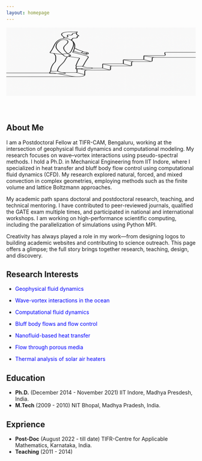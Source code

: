 ```yaml
---
layout: homepage
---
```


<img src="./assets/img/20250622_194357_1.png" alt="My Research Image" width="600" style="margin-bottom: 40px;" />  

<!-- <img src="./assets/img/your_next_image.png" alt="Second Image" width="600" /> --> 

## About Me

I am a Postdoctoral Fellow at TIFR-CAM, Bengaluru, working at the intersection of geophysical fluid dynamics and computational modeling. My research focuses on wave–vortex interactions using pseudo-spectral methods. I hold a Ph.D. in Mechanical Engineering from IIT Indore, where I specialized in heat transfer and bluff body flow control using computational fluid dynamics (CFD). My research explored natural, forced, and mixed convection in complex geometries, employing methods such as the finite volume and lattice Boltzmann approaches. 

My academic path spans doctoral and postdoctoral research, teaching, and technical mentoring. I have contributed to peer-reviewed journals, qualified the GATE exam multiple times, and participated in national and international workshops. I am working on high-performance scientific computing, including the parallelization of simulations using Python MPI. 

Creativity has always played a role in my work—from designing logos to building academic websites and contributing to science outreach. This page offers a glimpse; the full story brings together research, teaching, design, and discovery.

## Research Interests

- <p style="color: blue;">Geophysical fluid dynamics</p> 
- <p style="color: blue;">Wave-vortex interactions in the ocean</p>
- <p style="color: blue;">Computational fluid dynamics</p>
- <p style="color: blue;">Bluff body flows and flow control</p>
- <p style="color: blue;">Nanofluid-based heat transfer</p>
- <p style="color: blue;">Flow through porous media</p>
- <p style="color: blue;">Thermal analysis of solar air heaters</p>
<!-- - **Computer Vision:** image recognition, image generation, video captioning - **Machine Learning:** meta-learning, incremental learning, transfer learning -->

## Education

- **Ph.D.** (December 2014 - November 2021) IIT Indore, Madhya Presdesh, India.
- **M.Tech** (2009 - 2010) NIT Bhopal, Madhya Pradesh, India.

## Exprience

- **Post-Doc** (August 2022 - till date) TIFR-Centre for Applicable Mathematics, Karnataka, India.
- **Teaching** (2011 - 2014) 

<!-- - **Research Experience** (2022 - till date) 

{% include_relative _includes/publications.md %}

<!--##  Lectures/Workshop/Training Programmes Attended

- <p style="color: blue;">Yet to be updated...</p>

## National/International Courses Attended

- <p style="color: blue;">Yet to be updated...</p>

{% include_relative _includes/services.md %}

## News 

- <p style="color: blue;">Yet to be updated...</p> 

<!-- - **[Feb. 2020]** Our paper about incremental learning is accepted to CVPR 2020. - **[Feb. 2020]** We will host the ACM Multimedia Asia 2020 conference in Singapore! - **[Sept. 2019]** Our paper about few-shot learning is accepted to NeurIPS 2019. - **[Mar. 2019]** Our paper about few-shot learning is accepted to CVPR 2019. -->

<!-- ![My Research Image](./assets/img/20250622_194357_1.png) 
